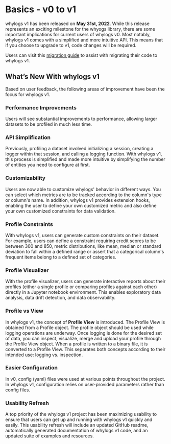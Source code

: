 # Basics - v0 to v1

whylogs v1 has been released on **May 31st, 2022**. While this release represents an exciting milestone for the whyogs library, there are some important implications for current users of whylogs v0. Most notably, whylogs v1 comes with a simplified and more intuitive API. This means that if you choose to upgrade to v1, code changes will be required.

Users can visit this [migration guide](https://docs.whylabs.ai/docs/v1-migration/) to assist with migrating their code to whylogs v1.

## What’s New With whylogs v1


Based on user feedback, the following areas of improvement have been the focus for whylogs v1.

### Performance Improvements

Users will see substantial improvements to performance, allowing larger datasets to be profiled in much less time.

### API Simplification

Previously, profiling a dataset involved initializing a session, creating a logger within that session, and calling a logging function. With whylogs v1, this process is simplified and made more intuitive by simplifying the number of entities you need to configure at first.

### Customizability

Users are now able to customize whylogs' behavior in different ways. You can select which metrics are to be tracked according to the column's type or column's name. In addition, whylogs v1 provides extension hooks, enabling the user to define your own customized metric and also define your own customized constraints for data validation.

### Profile Constraints

With whylogs v1, users can generate custom constraints on their dataset. For example, users can define a constraint requiring credit scores to be between 300 and 850, metric distributions, like mean, median or standard deviation to fall within a defined range or assert that a categorical column's frequent items belong to a defined set of categories.


### Profile Visualizer

With the profile visualizer, users can generate interactive reports about their profiles (either a single profile or comparing profiles against each other) directly in a Jupyter notebook environment. This enables exploratory data analysis, data drift detection, and data observability.

### Profile vs View

In whylogs v1, the concept of **Profile View** is introduced. The Profile View is obtained from a Profile object. The profile object should be used while logging operations are underway. Once logging is done for the desired set of data, you can inspect, visualize, merge and upload your profile through the Profile View object. When a profile is written to a binary file, it is converted to a Profile View. This separates both concepts according to their intended use: logging vs. inspection.  

### Easier Configuration

In v0, config (yaml) files were used at various points throughout the project. In whylogs v1, configuration relies on user-provided parameters rather than config files. 

### Usability Refresh

A top priority of the whylogs v1 project has been maximizing usability to ensure that users can get up and running with whylogs v1 quickly and easily. This usability refresh will include an updated GitHub readme, automatically generated documentation of whylogs v1 code, and an updated suite of examples and resources.
